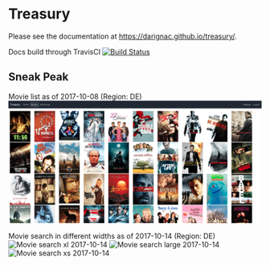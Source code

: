 # Treasury

Please see the documentation at https://darignac.github.io/treasury/.

Docs build through TravisCI [![Build Status](https://travis-ci.org/dArignac/treasury.svg?branch=master)](https://travis-ci.org/dArignac/treasury)

## Sneak Peak
Movie list as of 2017-10-08 (Region: DE)
![Movie list v1](https://github.com/dArignac/treasury/raw/master/documents/img/movies-v1.png "Movie list for version 1.x")

Movie search in different widths as of 2017-10-14 (Region: DE)
![Movie search xl 2017-10-14](https://github.com/dArignac/treasury/raw/master/documents/img/movie-search-xl-20171014.png "Movie search xl 2017-10-14")
![Movie search large 2017-10-14](https://github.com/dArignac/treasury/raw/master/documents/img/movie-search-lg-20171014.png "Movie search large 2017-10-14")
![Movie search xs 2017-10-14](https://github.com/dArignac/treasury/raw/master/documents/img/movie-search-xs-20171014.png "Movie search xs 2017-10-14")
